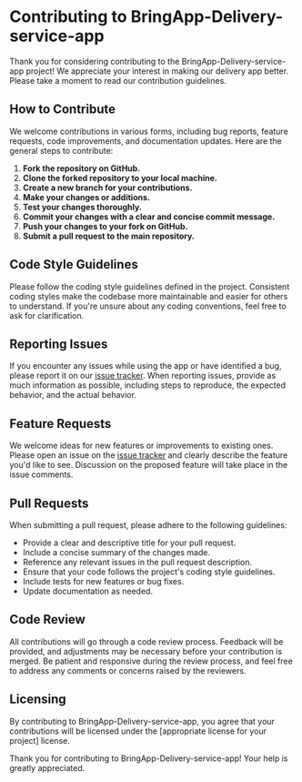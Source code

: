 # Contributing to BringApp-Delivery-service-app

Thank you for considering contributing to the BringApp-Delivery-service-app project! We appreciate your interest in making our delivery app better. Please take a moment to read our contribution guidelines.

## How to Contribute

We welcome contributions in various forms, including bug reports, feature requests, code improvements, and documentation updates. Here are the general steps to contribute:

1. **Fork the repository on GitHub.**
2. **Clone the forked repository to your local machine.**
3. **Create a new branch for your contributions.**
4. **Make your changes or additions.**
5. **Test your changes thoroughly.**
6. **Commit your changes with a clear and concise commit message.**
7. **Push your changes to your fork on GitHub.**
8. **Submit a pull request to the main repository.**

## Code Style Guidelines

Please follow the coding style guidelines defined in the project. Consistent coding styles make the codebase more maintainable and easier for others to understand. If you're unsure about any coding conventions, feel free to ask for clarification.

## Reporting Issues

If you encounter any issues while using the app or have identified a bug, please report it on our [issue tracker](link-to-issue-tracker). When reporting issues, provide as much information as possible, including steps to reproduce, the expected behavior, and the actual behavior.

## Feature Requests

We welcome ideas for new features or improvements to existing ones. Please open an issue on the [issue tracker](link-to-issue-tracker) and clearly describe the feature you'd like to see. Discussion on the proposed feature will take place in the issue comments.

## Pull Requests

When submitting a pull request, please adhere to the following guidelines:

- Provide a clear and descriptive title for your pull request.
- Include a concise summary of the changes made.
- Reference any relevant issues in the pull request description.
- Ensure that your code follows the project's coding style guidelines.
- Include tests for new features or bug fixes.
- Update documentation as needed.

## Code Review

All contributions will go through a code review process. Feedback will be provided, and adjustments may be necessary before your contribution is merged. Be patient and responsive during the review process, and feel free to address any comments or concerns raised by the reviewers.

## Licensing

By contributing to BringApp-Delivery-service-app, you agree that your contributions will be licensed under the [appropriate license for your project] license.

Thank you for contributing to BringApp-Delivery-service-app! Your help is greatly appreciated.
